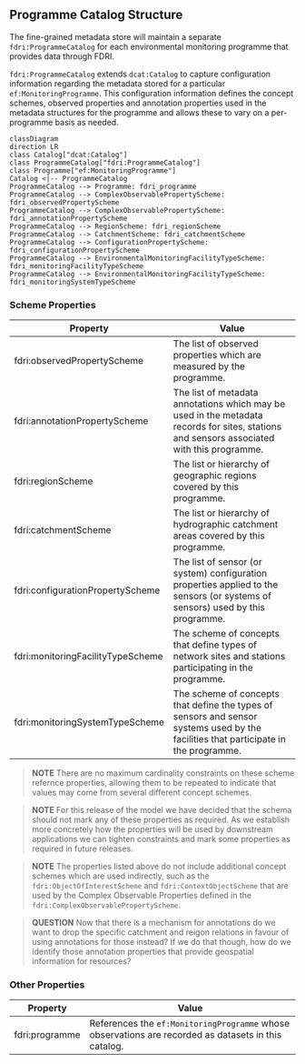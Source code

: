 ## Programme Catalog Structure

The fine-grained metadata store will maintain a separate `fdri:ProgrammeCatalog` for each environmental monitoring programme that provides data through FDRI.

`fdri:ProgrammeCatalog` extends `dcat:Catalog` to capture configuration information regarding the metadata stored for a particular `ef:MonitoringProgramme`. This configuration information defines the concept schemes, observed properties and annotation properties used in the metadata structures for the programme and allows these to vary on a per-programme basis as needed.


```mermaid
classDiagram
direction LR
class Catalog["dcat:Catalog"]
class ProgrammeCatalog["fdri:ProgrammeCatalog"]
class Programme["ef:MonitoringProgramme"]
Catalog <|-- ProgrammeCatalog
ProgrammeCatalog --> Programme: fdri_programme
ProgrammeCatalog --> ComplexObservablePropertyScheme: fdri_observedPropertyScheme
ProgrammeCatalog --> ComplexObservablePropertyScheme: fdri_annotationPropertyScheme
ProgrammeCatalog --> RegionScheme: fdri_regionScheme
ProgrammeCatalog --> CatchmentScheme: fdri_catchmentScheme
ProgrammeCatalog --> ConfigurationPropertyScheme: fdri_configurationPropertyScheme
ProgrammeCatalog --> EnvironmentalMonitoringFacilityTypeScheme: fdri_monitoringFacilityTypeScheme
ProgrammeCatalog --> EnvironmentalMonitoringFacilityTypeScheme: fdri_monitoringSystemTypeScheme

```

### Scheme Properties

| Property | Value  |
|----------|--------|
| fdri:observedPropertyScheme | The list of observed properties which are measured by the programme. |
| fdri:annotationPropertyScheme | The list of metadata annotations which may be used in the metadata records for sites, stations and sensors associated with this programme. |
| fdri:regionScheme | The list or hierarchy of geographic regions covered by this programme.
| fdri:catchmentScheme | The list or hierarchy of hydrographic catchment areas covered by this programme.
| fdri:configurationPropertyScheme | The list of sensor (or system) configuration properties applied to the sensors (or systems of sensors) used by this programme.
| fdri:monitoringFacilityTypeScheme | The scheme of concepts that define types of network sites and stations participating in the programme.
| fdri:monitoringSystemTypeScheme | The scheme of concepts that define the types of sensors and sensor systems used by the facilities that participate in the programme.

> **NOTE**
> There are no maximum cardinality constraints on these scheme refernce properties, allowing them to be repeated to indicate that values may come from several different concept schemes.

> **NOTE**
> For this release of the model we have decided that the schema should not mark any of these properties as required. As we establish more concretely how the properties will be used by downstream applications we can tighten constraints and mark some properties as required in future releases.

> **NOTE**
> The properties listed above do not include additional concept schemes which are used indirectly, such as the  `fdri:ObjectOfInterestScheme` and  `fdri:ContextObjectScheme` that are used by the Complex Observable Properties defined in the `fdri:ComplexObservablePropertyScheme`.

> **QUESTION**
> Now that there is a mechanism for annotations do we want to drop the specific catchment and reigon relations in favour of using annotations for those instead? If we do that though, how do we identify those annotation properties that provide geospatial information for resources?

### Other Properties

| Property | Value |
|----------|-------|
| fdri:programme | References the `ef:MonitoringProgramme` whose observations are recorded as datasets in this catalog.